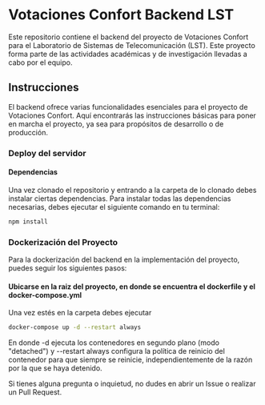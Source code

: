 # Votaciones Confort Backend LST

Este repositorio contiene el backend del proyecto de Votaciones Confort para el Laboratorio de Sistemas de Telecomunicación (LST). Este proyecto forma parte de las actividades académicas y de investigación llevadas a cabo por el equipo.

## Instrucciones

El backend ofrece varias funcionalidades esenciales para el proyecto de Votaciones Confort. Aquí encontrarás las instrucciones básicas para poner en marcha el proyecto, ya sea para propósitos de desarrollo o de producción.

### Deploy del servidor

#### Dependencias

Una vez clonado el repositorio y entrando a la carpeta de lo clonado debes instalar ciertas dependencias.
Para instalar todas las dependencias necesarias, debes ejecutar el siguiente comando en tu terminal:

```bash
npm install
```

### Dockerización del Proyecto

Para la dockerización del backend en la implementación del proyecto, puedes seguir los siguientes pasos:

#### Ubicarse en la raiz del proyecto, en donde se encuentra el dockerfile y el docker-compose.yml

Una vez estés en la carpeta debes ejecutar 

```bash
docker-compose up -d --restart always
```
En donde -d ejecuta los contenedores en segundo plano (modo "detached") y --restart always configura la política de reinicio del contenedor para que siempre se reinicie, independientemente de la razón por la que se haya detenido.

Si tienes alguna pregunta o inquietud, no dudes en abrir un Issue o realizar un Pull Request.